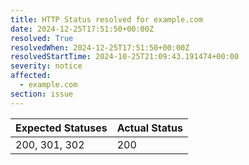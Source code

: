 ```yaml
---
title: HTTP Status resolved for example.com
date: 2024-12-25T17:51:50+00:00Z
resolved: True
resolvedWhen: 2024-12-25T17:51:50+00:00Z
resolvedStartTime: 2024-10-25T21:09:43.191474+00:00
severity: notice
affected:
  - example.com
section: issue
---
```


| Expected Statuses | Actual Status  |
|-------------------|----------------|
| 200, 301, 302 | 200 |

